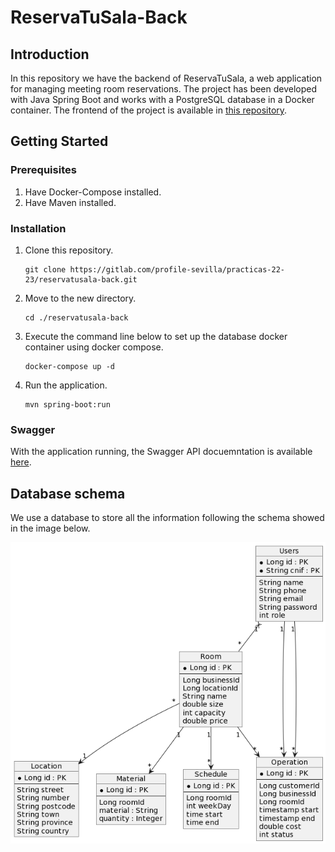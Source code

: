 # ReservaTuSala-Back

## Introduction
In this repository we have the backend of ReservaTuSala, a web application for managing meeting room reservations. The project has been developed with Java Spring Boot and works with a PostgreSQL database in a Docker container. The frontend of the project is available in [this repository](https://github.com/kikegb/ReservaTuSala-front).


## Getting Started

### Prerequisites
1. Have Docker-Compose installed.
2. Have Maven installed.

### Installation
1. Clone this repository.
   ```shell
   git clone https://gitlab.com/profile-sevilla/practicas-22-23/reservatusala-back.git
   ```
2. Move to the new directory.
   ```shell
   cd ./reservatusala-back
   ```
3. Execute the command line below to set up the database docker container using docker compose.
   ```shell
   docker-compose up -d
   ```
4. Run the application.
   ```shell
   mvn spring-boot:run
   ```

### Swagger
With the application running, the Swagger API docuemntation is available [here](https://localhost:8081/swagger-ui/index.html).
   
## Database schema
We use a database to store all the information following the schema showed in the image below.

![Database schema](DB-schema.png)

